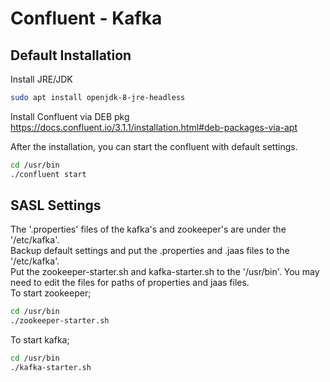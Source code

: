 # Confluent - Kafka

## Default Installation
Install JRE/JDK
```sh
sudo apt install openjdk-8-jre-headless
```

Install Confluent via DEB pkg  
https://docs.confluent.io/3.1.1/installation.html#deb-packages-via-apt

After the installation, you can start the confluent with default settings.  
```sh
cd /usr/bin  
./confluent start
```

## SASL Settings
The '.properties' files of the kafka's and zookeeper's are under the '/etc/kafka'.  
Backup default settings and put the .properties and .jaas files to the '/etc/kafka'.  
Put the zookeeper-starter.sh and kafka-starter.sh to the '/usr/bin'. You may need to edit the files for paths of properties and jaas files.  
To start zookeeper; 
```sh
cd /usr/bin
./zookeeper-starter.sh
```
To start kafka;
```sh
cd /usr/bin
./kafka-starter.sh
```

